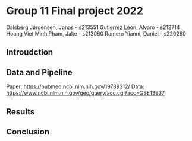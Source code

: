 # Group 11 Final project 2022

Dalsberg Jørgensen, Jonas - s213551
Gutierrez Leon, Alvaro - s212714
Hoang Viet Minh Pham, Jake - s213060
Romero Yianni, Daniel - s220260

## Introudction

## Data and Pipeline

Paper: https://pubmed.ncbi.nlm.nih.gov/19789312/
Data: https://www.ncbi.nlm.nih.gov/geo/query/acc.cgi?acc=GSE13937

## Results

## Conclusion
